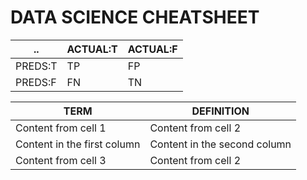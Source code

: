 # DATA SCIENCE CHEATSHEET

.. | ACTUAL:T | ACTUAL:F
-- | ---------- | -------------
PREDS:T | TP | FP
PREDS:F | FN | TN


TERM | DEFINITION
------------ | -------------
Content from cell 1 | Content from cell 2
Content in the first column | Content in the second column
Content from cell 3 | Content from cell 2
